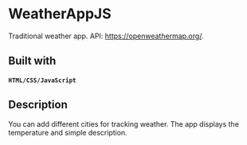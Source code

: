 # WeatherAppJS
Traditional weather app. API: https://openweathermap.org/.

## Built with
#### `HTML/CSS/JavaScript`

## Description

You can add different cities for tracking weather. The app displays the temperature and simple description.

